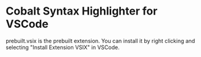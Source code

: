 # Cobalt Syntax Highlighter for VSCode

prebuilt.vsix is the prebuilt extension. You can install it by right clicking and selecting "Install Extension VSIX" in VSCode.